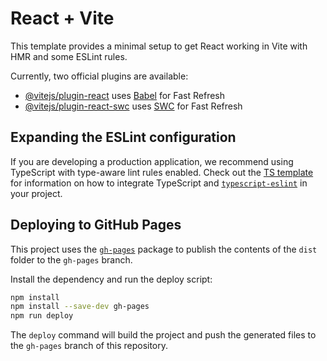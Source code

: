 # React + Vite

This template provides a minimal setup to get React working in Vite with HMR and some ESLint rules.

Currently, two official plugins are available:

- [@vitejs/plugin-react](https://github.com/vitejs/vite-plugin-react/blob/main/packages/plugin-react) uses [Babel](https://babeljs.io/) for Fast Refresh
- [@vitejs/plugin-react-swc](https://github.com/vitejs/vite-plugin-react/blob/main/packages/plugin-react-swc) uses [SWC](https://swc.rs/) for Fast Refresh

## Expanding the ESLint configuration

If you are developing a production application, we recommend using TypeScript with type-aware lint rules enabled. Check out the [TS template](https://github.com/vitejs/vite/tree/main/packages/create-vite/template-react-ts) for information on how to integrate TypeScript and [`typescript-eslint`](https://typescript-eslint.io) in your project.

## Deploying to GitHub Pages

This project uses the [`gh-pages`](https://github.com/tschaub/gh-pages) package to publish the contents of the `dist` folder to the `gh-pages` branch.

Install the dependency and run the deploy script:

```bash
npm install
npm install --save-dev gh-pages
npm run deploy
```

The `deploy` command will build the project and push the generated files to the `gh-pages` branch of this repository.
